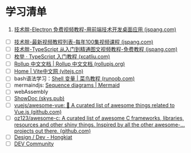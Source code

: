 # 学习清单
1. [技术胖-Electron 免费视频教程-用前端技术开发桌面应用 (jspang.com)](https://jspang.com/article/62)
* [ ] [技术胖-最新视频教程列表-每年100集视频课程 (jspang.com)](https://jspang.com/articlelist)
* [ ] [技术胖-TypeScript 从入门到精通图文视频教程-免费教程 (jspang.com)](https://jspang.com/article/63)
* [ ] [枚举 · TypeScript 入门教程 (xcatliu.com)](https://ts.xcatliu.com/advanced/enum.html)
* [ ] [Rollup 中文文档 | Rollup 中文文档 (rollupjs.org)](https://cn.rollupjs.org/)
* [ ] [Home | Vite中文网 (vitejs.cn)](https://vitejs.cn/)
* [ ] bash语法学习：[Shell 变量 | 菜鸟教程 (runoob.com)](https://www.runoob.com/linux/linux-shell-variable.html)
* [ ] mermaindjs: [Sequence diagrams | Mermaid](https://mermaid.js.org/syntax/sequenceDiagram.html)
* [ ] webAssembly
* [ ] [ShowDoc (skys.pub)](http://web.skys.pub/web/#/p/0210605de4b067ef04731face41d465f)
* [ ] [vuejs/awesome-vue: 🎉 A curated list of awesome things related to Vue.js (github.com)](https://github.com/vuejs/awesome-vue)
* [ ] [oz123/awesome-c: A curated list of awesome C frameworks, libraries, resources and other shiny things. Inspired by all the other awesome-... projects out there. (github.com)](https://github.com/oz123/awesome-c)
* [ ] [Design / Dev - Hongkiat](https://www.hongkiat.com/blog/design-dev/)
* [ ] [DEV Community](https://dev.to/)